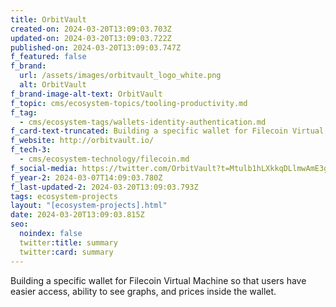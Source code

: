 ```yaml
---
title: OrbitVault
created-on: 2024-03-20T13:09:03.703Z
updated-on: 2024-03-20T13:09:03.722Z
published-on: 2024-03-20T13:09:03.747Z
f_featured: false
f_brand:
  url: /assets/images/orbitvault_logo_white.png
  alt: OrbitVault
f_brand-image-alt-text: OrbitVault
f_topic: cms/ecosystem-topics/tooling-productivity.md
f_tag:
  - cms/ecosystem-tags/wallets-identity-authentication.md
f_card-text-truncated: Building a specific wallet for Filecoin Virtual Machine.
f_website: http://orbitvault.io/
f_tech-3:
  - cms/ecosystem-technology/filecoin.md
f_social-media: https://twitter.com/OrbitVault?t=Mtulb1hLXkkqDLlmwAmE3g&s=09
f_year-2: 2024-03-07T14:09:03.780Z
f_last-updated-2: 2024-03-20T13:09:03.793Z
tags: ecosystem-projects
layout: "[ecosystem-projects].html"
date: 2024-03-20T13:09:03.815Z
seo:
  noindex: false
  twitter:title: summary
  twitter:card: summary
---
```

Building a specific wallet for Filecoin Virtual Machine so that users have easier access, ability to see graphs, and prices inside the wallet.